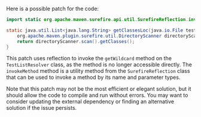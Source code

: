 Here is a possible patch for the code:

```java
import static org.apache.maven.surefire.api.util.SurefireReflection.invokeMethod;

static java.util.List<java.lang.String> getClassesLoc(java.io.File testSrcFolder) {
    org.apache.maven.plugin.surefire.util.DirectoryScanner directoryScanner = new org.apache.maven.plugin.surefire.util.DirectoryScanner(testSrcFolder, (String) invokeMethod(null, "getWildcard", org.apache.maven.surefire.api.testset.TestListResolver.class));
    return directoryScanner.scan().getClasses();
}
```

This patch uses reflection to invoke the `getWildcard` method on the `TestListResolver` class, as the method is no longer accessible directly. The `invokeMethod` method is a utility method from the `SurefireReflection` class that can be used to invoke a method by its name and parameter types.

Note that this patch may not be the most efficient or elegant solution, but it should allow the code to compile and run without errors. You may want to consider updating the external dependency or finding an alternative solution if the issue persists.